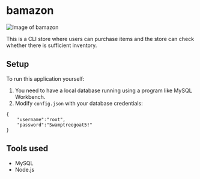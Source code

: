 # bamazon

![Image of bamazon](https://www.alanchen.com/wp-content/uploads/2018/12/bamazonthumb.png)

This is a CLI store where users can purchase items and the store can check whether there is sufficient inventory.

## Setup

To run this application yourself: 
1. You need to have a local database running using a program like MySQL Workbench.
2. Modify `config.json` with your database credentials:

```
{
    "username":"root",
    "password":"Swamptreegoat5!"
}
```

## Tools used
- MySQL
- Node.js

